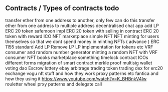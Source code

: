 ## Contracts / Types of contracts todo

transfer ether from one address to another, only few can do this
transfer ether from one address to multiple address
decentralised chat app
add LP
ERC 20 token
safemoon impl
ERC 20 token with selling in contract
ERC 20 token with reward
ICO
NFT marketplace
simple NFT
NFT minting for users themselves so that we dont spend money in minting NFTs ( advance )
ERC 1155 standard
Add LP
Remove LP
LP implementation for tokens etc
VRF consumer and random number generator
minting a random NFT with VRF consumer
NFT books marketplace something
timelock contract
ICOs different forms
migration of smart contract
merkle proof
multisig wallet
voting
dao
Escrow
lottery
ebay
arbitrage trading
token trading
dex for erc20 exchange
vogu nft stuff and how they work
proxy patterns etc fantica and how they using it
https://www.youtube.com/watch?v=K_BHBnkV4Iw rouletter wheel
prxy patterns and delegate call 

